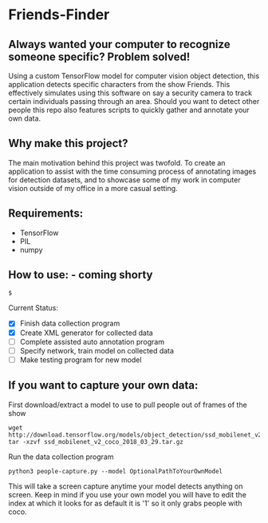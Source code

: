 # Friends-Finder
## Always wanted your computer to recognize someone specific? Problem solved!
Using a custom TensorFlow model for computer vision object detection, this application detects specific characters from the show Friends. This effectively simulates using this software on say a security camera to track certain individuals passing through an area. Should you want to detect other people this repo also features scripts to quickly gather and annotate your own data.

## Why make this project?
The main motivation behind this project was twofold. To create an application to assist with the time consuming process of annotating images for detection datasets, and to showcase some of my work in computer vision outside of my office in a more casual setting.

## Requirements:
- TensorFlow 
- PIL
- numpy


## How to use: - coming shorty
```
$
```
Current Status:
- [x] Finish data collection program
- [x] Create XML generator for collected data
- [ ] Complete assisted auto annotation program
- [ ] Specify network, train model on collected data
- [ ] Make testing program for new model

## If you want to capture your own data:

First download/extract a model to use to pull people out of frames of the show

```
wget http://download.tensorflow.org/models/object_detection/ssd_mobilenet_v2_coco_2018_03_29.tar.gz
tar -xzvf ssd_mobilenet_v2_coco_2018_03_29.tar.gz
```

Run the data collection program
```
python3 people-capture.py --model OptionalPathToYourOwnModel
```
	  
This will take a screen capture anytime your model detects anything on screen. Keep in mind if you use your own model you will have to edit the index at which it looks for as default it is '1' so it only grabs people with coco.


